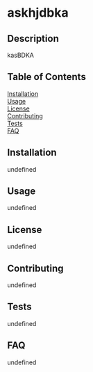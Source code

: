 # askhjdbka
  ## Description
  kasBDKA
  ## Table of Contents
  [Installation](#Installation)  
  [Usage](#Usage)  
  [License](#License)  
  [Contributing](#Contributing)  
  [Tests](#Tests)  
  [FAQ](#FAQ)  
  ## <div id="Installation">Installation</div>
  undefined
  ## <div id="Usage">Usage</div>
  undefined
  ## <div id="License">License</div>
  undefined
  ## <div id="Contributing">Contributing</div>
  undefined
  ## <div id="Tests">Tests</div>
  undefined
  ## <div id="FAQ">FAQ</div>
  undefined
  